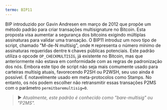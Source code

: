 ```yaml
---
termo: BIP11
---
```


BIP introduzido por Gavin Andresen em março de 2012 que propõe um método padrão para criar transações multisignature no Bitcoin. Esta proposta visa aumentar a segurança dos bitcoins exigindo múltiplas assinaturas para validar uma transação. O BIP11 introduz um novo tipo de script, chamado "M-de-N multisig", onde `M` representa o número mínimo de assinaturas requeridas dentre `N` chaves públicas potenciais. Este padrão utiliza o opcode `OP_CHECKMULTISIG`, já existente no Bitcoin, mas que anteriormente não estava em conformidade com as regras de padronização dos nós. Embora este tipo de script não seja mais comumente usado para carteiras multisig atuais, favorecendo P2SH ou P2WSH, seu uso ainda é possível. É notavelmente usado em meta-protocolos como Stamps. No entanto, os nós podem escolher não retransmitir essas transações P2MS com o parâmetro `permitbaremultisig=0`.

> ► *Atualmente, este padrão é conhecido como "bare-multisig" ou "P2MS".*